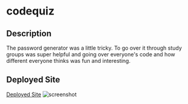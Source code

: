 # codequiz

## Description
The password generator was a little tricky. To go over it through study groups was super helpful and going over everyone's code and how different everyone thinks was fun and interesting. 
## Deployed Site
[Deployed Site](https://greenkimparsons.github.io/password-generator/.)
![screenshot](./assets/passwordgenerator.png)